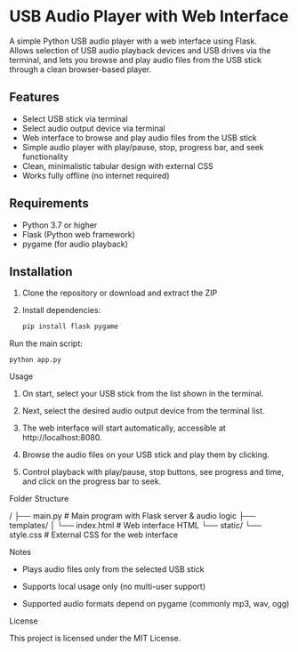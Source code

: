 # USB Audio Player with Web Interface

A simple Python USB audio player with a web interface using Flask.  
Allows selection of USB audio playback devices and USB drives via the terminal, and lets you browse and play audio files from the USB stick through a clean browser-based player.


## Features

- Select USB stick via terminal  
- Select audio output device via terminal  
- Web interface to browse and play audio files from the USB stick  
- Simple audio player with play/pause, stop, progress bar, and seek functionality  
- Clean, minimalistic tabular design with external CSS  
- Works fully offline (no internet required)  

## Requirements

- Python 3.7 or higher  
- Flask (Python web framework)  
- pygame (for audio playback)  


## Installation

1. Clone the repository or download and extract the ZIP  
2. Install dependencies:

   ```bash
   pip install flask pygame


Run the main script:

    python app.py

Usage

   1. On start, select your USB stick from the list shown in the terminal.

   2. Next, select the desired audio output device from the terminal list.

   3. The web interface will start automatically, accessible at http://localhost:8080.

   4. Browse the audio files on your USB stick and play them by clicking.

   5. Control playback with play/pause, stop buttons, see progress and time, and click on the progress bar to seek.

Folder Structure

/
├── main.py               # Main program with Flask server & audio logic
├── templates/
│   └── index.html        # Web interface HTML
└── static/
    └── style.css         # External CSS for the web interface

Notes

   - Plays audio files only from the selected USB stick

   - Supports local usage only (no multi-user support)

   - Supported audio formats depend on pygame (commonly mp3, wav, ogg)

License

This project is licensed under the MIT License.
